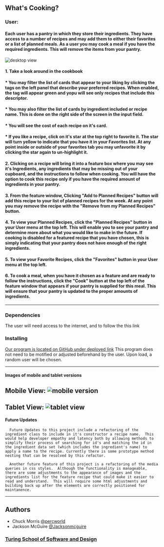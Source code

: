 ## What's Cooking?


### User:
#### Each user has a pantry in which they store their ingredients.  They have access to a number of recipes and may add them to either their favorites or a list of planned meals.  As a user you may cook a meal if you have the required ingredients.  This will remove the items from your pantry.  
![desktop view](https://github.com/percworld/whats-cooking/blob/main/assets/Screen%20Shot%202021-02-16%20at%207.01.59%20PM.png)

#### 1. Take a look around in the cookbook
####   * You may filter the list of cards that appear to your liking by clicking the tags on the left panel that describe your preferred recipes.  When enabled, the tag will appear green and yopu will see only recipes that include this descriptor.
####   * You may also filter the list of cards by ingredient included or recipe name.  This is done on the right side of the screen in the input field.  
####   * You will see the cost of each recipe on it's card.
####   * If you like a recipe, click on it's star at the top right to favorite it. The star will turn yellow to indicate that you have it in your Favorites list. At any point inside or outside of your favorites tab you may unfavorite it by clicking the star again to un-highlight it. 

#### 2. Clicking on a recipe will bring it into a feature box where you may see it's Ingredients, any ingredients that may be missing out of your cupboard, and the instructions to follow when cooking. You will have the option to cook this recipe only if you have the required __amount__ of ingredients in your pantry. 

#### 3. From the feature window, Clicking "Add to Planned Recipes" button will add this recipe to your list of planned recipes for the week. At any point you may remove the recipe with the "Remove from my Planned Recipes" button.

#### 4. To view your Planned Recipes, click the "Planned Recipes" button in your User menu at the top left. This will enable you to see your pantry and determine more about what you would like to make in the future. If cooking is disabled for a featured recipe that you have chosen, this is simply indicating that your pantry does not have enough of the right ingredients.

#### 5. To view your Favorite Recipes, click the "Favorites" button in your User menu at the top left.

#### 6.  To cook a meal, when you have it chosen as a feature and are ready to follow the instructions, click the "Cook" button at the top left of the feature window that appears if your pantry is supplied for this meal.  This will ensure that your pantry is updated to the proper amounts of ingredients.

---
### Dependencies
The user will need access to the internet, and to follow the this link

### Installing
[Our program is located on GitHub under deployed link](https://percworld.github.io/whats-cooking/)
This program does not need to be motified or adjusted beforehand by the user.
Upon load, a random user will be chosen.

---
#### Images of mobile and tablet versions 
Mobile View:
![mobile version](https://github.com/percworld/whats-cooking/blob/main/assets/Screen%20Shot%202021-02-16%20at%206.50.50%20PM.png)
---
Tablet View:
![tablet view](https://github.com/percworld/whats-cooking/blob/main/assets/Screen%20Shot%202021-02-16%20at%206.29.12%20PM.png)
---
#### Future Updates
      Future Updates to this project include a refactoring of the ingredient class to include in it's constructor a recipe name.  This would help developer empathy and latency both by allowing methods to simplify their process of searching for id's and matching the id in the ingredient data set (which includes the ingredient's name) to apply a name to the recipe. Currently there is some prototype method nesting that can be resolved by this refactor.
      
      Another future feature of this project is a refactoring of the media queries in css styles.  Although the functionality is manageable, there are some adjustments to the appearance of images and the ingredients list for the feature recipe that could make it easier to read and understand.  This will require some html adjustments and building back up after the elements are correctly positioned for maintanence.
      
---
## Authors
* Chuck Morris [@percworld](https://github.com/percworld)
* Jackson McGuire [@Jacksonmcguire](https://github.com/Jacksonmcguire)

### [Turing School of Software and Design](https://turing.io/programs/?gclid=Cj0KCQiA962BBhCzARIsAIpWEL2-Y9JxknMSsp6VvxDo7JhiVuRIZ10RTcD90NvJXyZuqkUB3R8BY5AaAkXlEALw_wcB)
